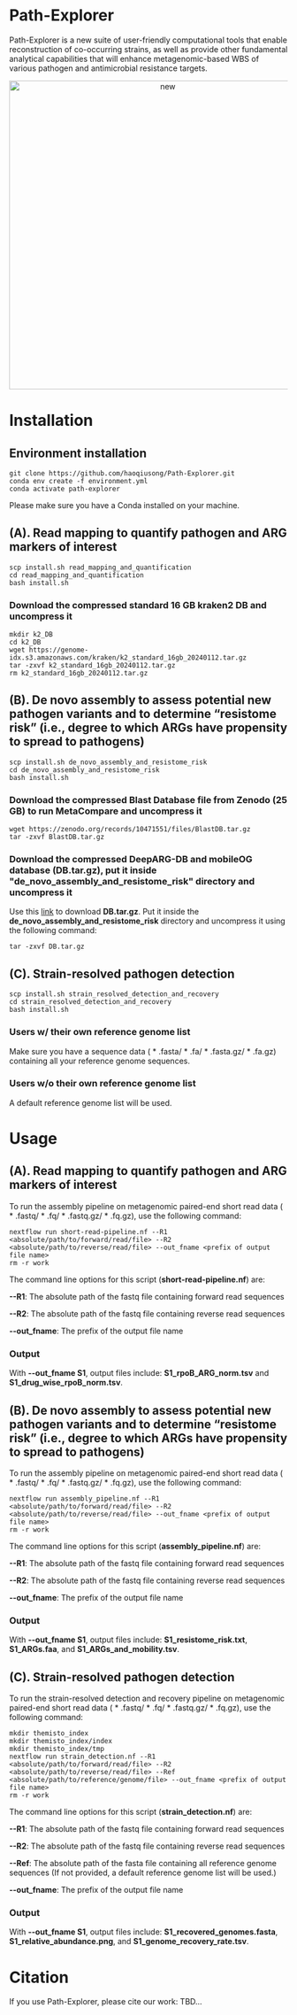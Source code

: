 # Path-Explorer

Path-Explorer is a new suite of user-friendly computational tools that enable reconstruction of co-occurring strains, as well as provide other fundamental analytical capabilities that will enhance metagenomic-based WBS of various pathogen and antimicrobial resistance targets.

<div align="center">
	<img width="558" alt="new" src="https://github.com/haoqiusong/Path-Explorer/assets/106828678/c8ff02ff-e917-4a92-896d-386fe066bd78">
</div>

# Installation

## Environment installation

```
git clone https://github.com/haoqiusong/Path-Explorer.git
conda env create -f environment.yml
conda activate path-explorer
```

Please make sure you have a Conda installed on your machine.

## (A). Read mapping to quantify pathogen and ARG markers of interest

```
scp install.sh read_mapping_and_quantification
cd read_mapping_and_quantification
bash install.sh
```

### Download the compressed standard 16 GB kraken2 DB and uncompress it

```
mkdir k2_DB
cd k2_DB
wget https://genome-idx.s3.amazonaws.com/kraken/k2_standard_16gb_20240112.tar.gz
tar -zxvf k2_standard_16gb_20240112.tar.gz
rm k2_standard_16gb_20240112.tar.gz
```

## (B). De novo assembly to assess potential new pathogen variants and to determine “resistome risk” (i.e., degree to which ARGs have propensity to spread to pathogens)

```
scp install.sh de_novo_assembly_and_resistome_risk
cd de_novo_assembly_and_resistome_risk
bash install.sh
```

### Download the compressed Blast Database file from Zenodo (25 GB) to run MetaCompare and uncompress it

```
wget https://zenodo.org/records/10471551/files/BlastDB.tar.gz
tar -zxvf BlastDB.tar.gz
```

### Download the compressed DeepARG-DB and mobileOG database (DB.tar.gz), put it inside "de_novo_assembly_and_resistome_risk" directory and uncompress it

Use this [link](https://drive.google.com/file/d/10YuSxmre1bIg8V6-oAHjBkMcUWGJUmE4/view?usp=drive_link) to download **DB.tar.gz**. Put it inside the **de_novo_assembly_and_resistome_risk** directory and uncompress it using the following command:

```
tar -zxvf DB.tar.gz
```

## (C). Strain-resolved pathogen detection

```
scp install.sh strain_resolved_detection_and_recovery
cd strain_resolved_detection_and_recovery
bash install.sh
```

### Users w/ their own reference genome list

Make sure you have a sequence data ( * .fasta/ * .fa/ * .fasta.gz/ * .fa.gz) containing all your reference genome sequences.

### Users w/o their own reference genome list

A default reference genome list will be used.

# Usage

## (A). Read mapping to quantify pathogen and ARG markers of interest

To run the assembly pipeline on metagenomic paired-end short read data ( * .fastq/ * .fq/ * .fastq.gz/ * .fq.gz), use the following command:
```
nextflow run short-read-pipeline.nf --R1 <absolute/path/to/forward/read/file> --R2 <absolute/path/to/reverse/read/file> --out_fname <prefix of output file name>
rm -r work
```

The command line options for this script (**short-read-pipeline.nf**) are:

**--R1**: The absolute path of the fastq file containing forward read sequences

**--R2**: The absolute path of the fastq file containing reverse read sequences

**--out_fname**: The prefix of the output file name

### Output

With **--out_fname S1**, output files include: **S1_rpoB_ARG_norm.tsv** and **S1_drug_wise_rpoB_norm.tsv**.

## (B). De novo assembly to assess potential new pathogen variants and to determine “resistome risk” (i.e., degree to which ARGs have propensity to spread to pathogens)

To run the assembly pipeline on metagenomic paired-end short read data ( * .fastq/ * .fq/ * .fastq.gz/ * .fq.gz), use the following command:

```
nextflow run assembly_pipeline.nf --R1 <absolute/path/to/forward/read/file> --R2 <absolute/path/to/reverse/read/file> --out_fname <prefix of output file name>
rm -r work
```

The command line options for this script (**assembly_pipeline.nf**) are:

**--R1**: The absolute path of the fastq file containing forward read sequences

**--R2**: The absolute path of the fastq file containing reverse read sequences

**--out_fname**: The prefix of the output file name

### Output

With **--out_fname S1**, output files include: **S1_resistome_risk.txt**, **S1_ARGs.faa**, and **S1_ARGs_and_mobility.tsv**.

## (C). Strain-resolved pathogen detection

To run the strain-resolved detection and recovery pipeline on metagenomic paired-end short read data ( * .fastq/ * .fq/ * .fastq.gz/ * .fq.gz), use the following command:

```
mkdir themisto_index
mkdir themisto_index/index
mkdir themisto_index/tmp
nextflow run strain_detection.nf --R1 <absolute/path/to/forward/read/file> --R2 <absolute/path/to/reverse/read/file> --Ref <absolute/path/to/reference/genome/file> --out_fname <prefix of output file name>
rm -r work
```

The command line options for this script (**strain_detection.nf**) are:

**--R1**: The absolute path of the fastq file containing forward read sequences

**--R2**: The absolute path of the fastq file containing reverse read sequences

**--Ref**: The absolute path of the fasta file containing all reference genome sequences (If not provided, a default reference genome list will be used.)

**--out_fname**: The prefix of the output file name

### Output

With **--out_fname S1**, output files include: **S1_recovered_genomes.fasta**, **S1_relative_abundance.png**, and **S1_genome_recovery_rate.tsv**.

# Citation

If you use Path-Explorer, please cite our work:
TBD...
